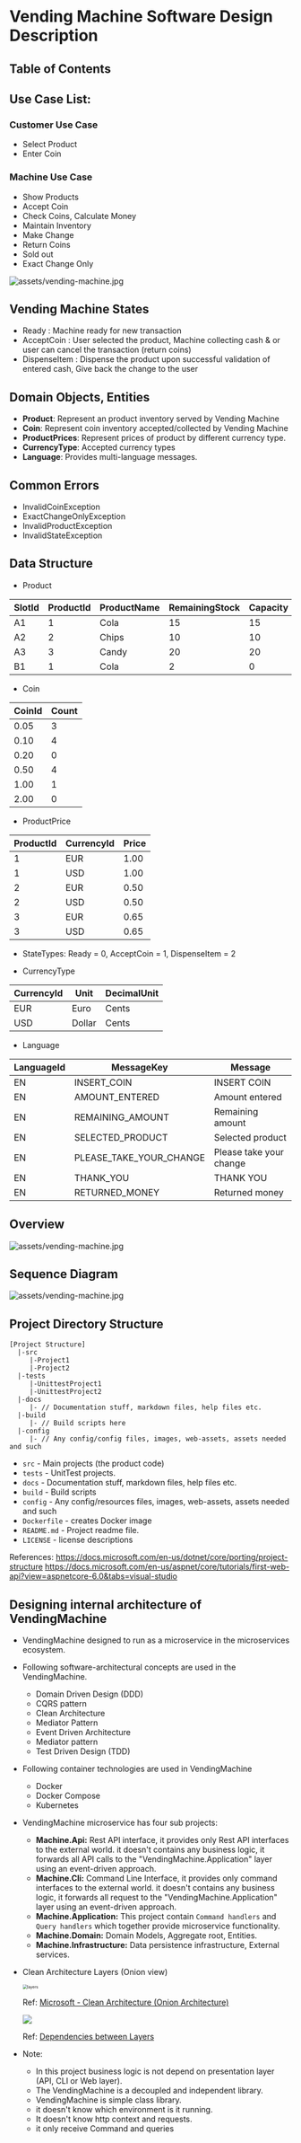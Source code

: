 # Vending Machine Software Design Description

 


Table of Contents
-----------------

## Use Case List:

### Customer Use Case
  - Select Product
  - Enter Coin

### Machine Use Case
  - Show Products  
  - Accept Coin
  - Check Coins, Calculate Money
  - Maintain Inventory
  - Make Change
  - Return Coins
  - Sold out
  - Exact Change Only


![assets/vending-machine.jpg](docs/assets/vending-machine.jpg)

 

## Vending Machine States

- Ready : Machine ready for new transaction
- AcceptCoin : User selected the product, Machine collecting cash &  or user can cancel the transaction (return coins) 
- DispenseItem : Dispense the product upon successful validation of entered cash,  Give back the change to the user 
 

## Domain Objects, Entities

 - **Product**:  Represent an product inventory served by Vending Machine
 - **Coin**: Represent coin inventory accepted/collected by Vending Machine
 - **ProductPrices**: Represent prices of product by different currency type.
 - **CurrencyType**: Accepted currency types
 - **Language**: Provides multi-language messages. 


## Common Errors
  - InvalidCoinException
  - ExactChangeOnlyException
  - InvalidProductException
  - InvalidStateException
  
## Data Structure


- Product

| SlotId | ProductId | ProductName | RemainingStock | Capacity |
| ------ | --------- | ----------- | -------------- | -------- |
| A1     | 1         | Cola        | 15             | 15       |
| A2     | 2         | Chips       | 10             | 10       |
| A3     | 3         | Candy       | 20             | 20       |
| B1     | 1         | Cola        | 2              | 0        |


-  Coin

| CoinId | Count |
| ------ | ----- |
| 0.05   | 3     |
| 0.10   | 4     |
| 0.20   | 0     |
| 0.50   | 4     |
| 1.00   | 1     |
| 2.00   | 0     |


- ProductPrice

| ProductId | CurrencyId | Price |
| --------- | ---------- | ----- |
| 1         | EUR        | 1.00  |
| 1         | USD        | 1.00  |
| 2         | EUR        | 0.50  |
| 2         | USD        | 0.50  |
| 3         | EUR        | 0.65  |
| 3         | USD        | 0.65  |

- StateTypes: 
Ready = 0,
AcceptCoin = 1, 
DispenseItem = 2

- CurrencyType
  
| CurrencyId |  Unit  | DecimalUnit |
| ---------- | ------ | ----------- |
| EUR        | Euro   | Cents       |
| USD        | Dollar | Cents       |

- Language

| LanguageId |       MessageKey        |         Message         |
| ---------- | ----------------------- | ----------------------- |
| EN         | INSERT_COIN             | INSERT COIN             |
| EN         | AMOUNT_ENTERED          | Amount entered          |
| EN         | REMAINING_AMOUNT        | Remaining amount        |
| EN         | SELECTED_PRODUCT        | Selected product        |
| EN         | PLEASE_TAKE_YOUR_CHANGE | Please take your change |
| EN         | THANK_YOU               | THANK YOU               |
| EN         | RETURNED_MONEY          | Returned money          |


##  Overview

![assets/vending-machine.jpg](docs/assets/state-pattern.png)

## Sequence Diagram
 
![assets/vending-machine.jpg](docs/assets/sequence-diagram.png)

 ## Project Directory Structure

```shell
[Project Structure]
  |-src
     |-Project1
     |-Project2
  |-tests
     |-UnittestProject1
     |-UnittestProject2     
  |-docs
     |- // Documentation stuff, markdown files, help files etc.
  |-build
     |- // Build scripts here  
  |-config
     |- // Any config/config files, images, web-assets, assets needed and such 
```


- `src` - Main projects (the product code)
- `tests` - UnitTest projects.
- `docs` - Documentation stuff, markdown files, help files etc.
- `build` - Build scripts 
- `config` - Any config/resources files, images, web-assets, assets needed and such 
- `Dockerfile` - creates Docker image
- `README.md` - Project readme file.
- `LICENSE`  - license descriptions

References: https://docs.microsoft.com/en-us/dotnet/core/porting/project-structure
https://docs.microsoft.com/en-us/aspnet/core/tutorials/first-web-api?view=aspnetcore-6.0&tabs=visual-studio

## Designing internal architecture of VendingMachine

- VendingMachine designed to run as a microservice in the microservices ecosystem. 

- Following software-architectural concepts are used in the VendingMachine.
   - Domain Driven Design (DDD)
   - CQRS pattern
   - Clean Architecture
   - Mediator Pattern
   - Event Driven Architecture
   - Mediator pattern
   - Test Driven Design (TDD)

- Following container technologies are used in VendingMachine

  - Docker
  - Docker Compose
  - Kubernetes

- VendingMachine microservice has four sub projects:  
  - **Machine.Api:** Rest API interface, it provides only Rest API interfaces to the external world. it doesn't contains any business logic, it forwards all API calls to the "VendingMachine.Application" layer using an event-driven approach. 
  - **Machine.Cli:** Command Line Interface, it provides only command interfaces to the external world. it doesn't contains any business logic, it forwards all request to the "VendingMachine.Application" layer using an event-driven approach.
  - **Machine.Application:**  This project contain `Command handlers` and `Query handlers` which together provide microservice functionality.   
  - **Machine.Domain:**  Domain Models, Aggregate root, Entities.
  - **Machine.Infrastructure:** Data persistence infrastructure, External services.  

- Clean Architecture Layers (Onion view)

  <img src="docs/assets/onion-architecture.png" alt="layers" style="zoom:50%;" />

  Ref: [Microsoft - Clean Architecture (Onion Architecture) ](https://docs.microsoft.com/en-us/dotnet/architecture/modern-web-apps-azure/common-web-application-architectures#clean-architecture)

  ![](docs/assets/ddd-service-layer-dependencies.png)

  Ref: [Dependencies between Layers](https://docs.microsoft.com/en-us/dotnet/architecture/microservices/microservice-ddd-cqrs-patterns/ddd-oriented-microservice#the-infrastructure-layer)

- Note: 
  - In this project business logic is not depend on presentation layer (API, CLI or Web layer).
  - The VendingMachine is a decoupled and independent library.
  - VendingMachine is simple class library.
  - it doesn't know which environment is it running.
  - It doesn't know http context and requests.
  - it only receive Command and queries 

